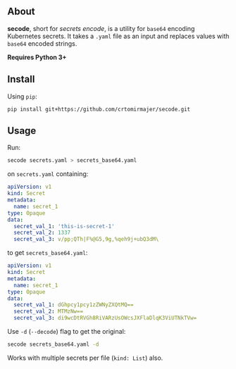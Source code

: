 ## About
**secode**, short for _secrets encode_, is a utility for `base64` encoding Kubernetes secrets.
It takes a `.yaml` file as an input and replaces values with `base64` encoded strings.

**Requires Python 3+**

## Install

Using `pip`:

`pip install git+https://github.com/crtomirmajer/secode.git`

## Usage

Run:

```bash
secode secrets.yaml > secrets_base64.yaml
```

on `secrets.yaml` containing:

```yaml
apiVersion: v1
kind: Secret
metadata:
  name: secret_1
type: Opaque
data:
  secret_val_1: 'this-is-secret-1'
  secret_val_2: 1337
  secret_val_3: v/pp;QTh|F%@G5,9g,%qeh9j+ubQ3dM\
```

to get `secrets_base64.yaml`:

```yaml
apiVersion: v1
kind: Secret
metadata:
  name: secret_1
type: Opaque
data:
  secret_val_1: dGhpcy1pcy1zZWNyZXQtMQ==
  secret_val_2: MTMzNw==
  secret_val_3: di9wcDtRVGh8RiVARzUsOWcsJXFlaDlqK3ViUTNkTVw=
```

Use `-d` (`--decode`) flag to get the original:

```bash
secode secrets_base64.yaml -d
```

Works with multiple secrets per file (`kind: List`) also.

